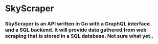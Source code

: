 # SkyScraper

### SkyScraper is an API written in Go with a GraphQL interface and a SQL backend. It will provide data gathered from web scraping that is stored in a SQL database. Not sure what yet.. 
